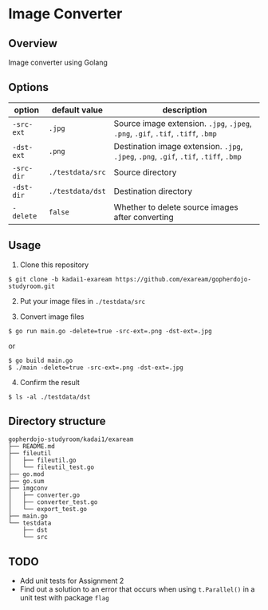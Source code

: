 # Image Converter

## Overview
Image converter using Golang

## Options

|option|default value|description|
|---|---|---|
|`-src-ext`|`.jpg`|Source image extension. `.jpg`, `.jpeg`, `.png`, `.gif`, `.tif`, `.tiff`, `.bmp`|
|`-dst-ext`|`.png`|Destination image extension. `.jpg`, `.jpeg`, `.png`, `.gif`, `.tif`, `.tiff`, `.bmp`|
|`-src-dir`|`./testdata/src`|Source directory|
|`-dst-dir`|`./testdata/dst`|Destination directory|
|`-delete`|`false`|Whether to delete source images after converting|

## Usage

1. Clone this repository
```shell
$ git clone -b kadai1-exaream https://github.com/exaream/gopherdojo-studyroom.git
```

2. Put your image files in `./testdata/src`

3. Convert image files
```shell
$ go run main.go -delete=true -src-ext=.png -dst-ext=.jpg
```
or
```shell
$ go build main.go
$ ./main -delete=true -src-ext=.png -dst-ext=.jpg
```

4. Confirm the result
```shell
$ ls -al ./testdata/dst
```

## Directory structure

```
gopherdojo-studyroom/kadai1/exaream
├── README.md
├── fileutil
│   ├── fileutil.go
│   └── fileutil_test.go
├── go.mod
├── go.sum
├── imgconv
│   ├── converter.go
│   ├── converter_test.go
│   └── export_test.go
├── main.go
└── testdata
    ├── dst
    └── src
```

## TODO
* Add unit tests for Assignment 2
* Find out a solution to an error that occurs when using `t.Parallel()` in a unit test with package `flag`
